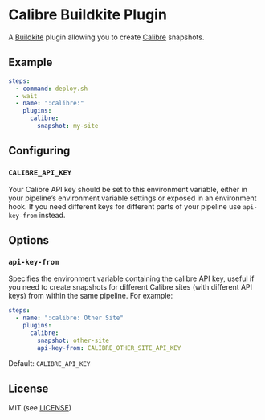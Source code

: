 # Calibre Buildkite Plugin

A [Buildkite](https://buildkite.com/) plugin allowing you to create [Calibre](https://calibreapp.com/) snapshots.

## Example

```yml
steps:
  - command: deploy.sh
  - wait
  - name: ":calibre:"
    plugins:
      calibre:
        snapshot: my-site
```

## Configuring

### `CALIBRE_API_KEY`

Your Calibre API key should be set to this environment variable, either in your pipeline’s environment variable settings or exposed in an environment hook. If you need different keys for different parts of your pipeline use `api-key-from` instead.

## Options

### `api-key-from`

Specifies the environment variable containing the calibre API key, useful if you need to create snapshots for different Calibre sites (with different API keys) from within the same pipeline. For example:

```yml
steps:
  - name: ":calibre: Other Site"
    plugins:
      calibre:
        snapshot: other-site
        api-key-from: CALIBRE_OTHER_SITE_API_KEY
```

Default: `CALIBRE_API_KEY`

## License

MIT (see [LICENSE](LICENSE))
